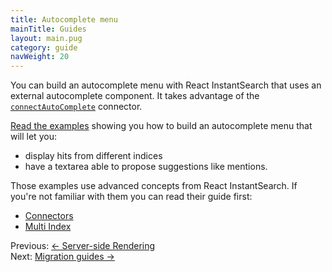 ```yaml
---
title: Autocomplete menu
mainTitle: Guides
layout: main.pug
category: guide
navWeight: 20
---
```


You can build an autocomplete menu with React InstantSearch that uses an external autocomplete component. It takes advantage of the [`connectAutoComplete`](connectors/connectAutoComplete.html) connector. 

[Read the examples](https://github.com/algolia/react-instantsearch/tree/master/packages/react-instantsearch/examples/autocomplete)
 showing you how to build an autocomplete menu that will let you:
* display hits from different indices
* have a textarea able to propose suggestions like mentions. 

Those examples use advanced concepts from React InstantSearch. If you're not familiar with
them you can read their guide first:

* [Connectors](guide/Connectors.html)
* [Multi Index](guide/Multi_index.html)

<div class="guide-nav">
    <div class="guide-nav-left">
        Previous: <a href="guide/Server-Side_rendering.html">← Server-side Rendering</a>
    </div>
    <div class="guide-nav-right">
        Next: <a href="guide/Migration_guides.html">Migration guides →</a>
    </div>
</div>